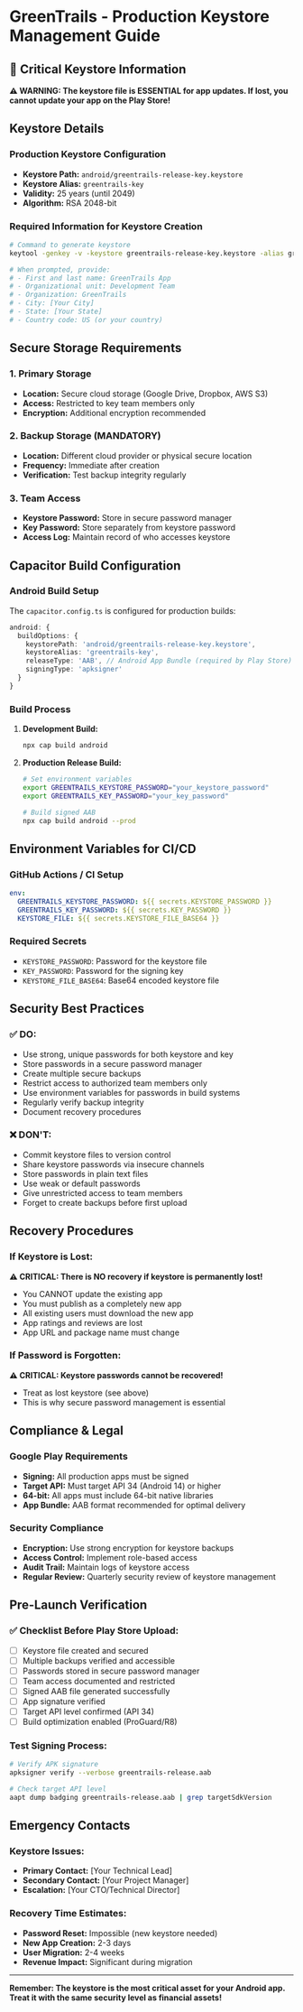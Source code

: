 # GreenTrails - Production Keystore Management Guide

## 🔐 Critical Keystore Information

**⚠️ WARNING: The keystore file is ESSENTIAL for app updates. If lost, you cannot update your app on the Play Store!**

## Keystore Details

### Production Keystore Configuration
- **Keystore Path:** `android/greentrails-release-key.keystore`
- **Keystore Alias:** `greentrails-key`
- **Validity:** 25 years (until 2049)
- **Algorithm:** RSA 2048-bit

### Required Information for Keystore Creation
```bash
# Command to generate keystore
keytool -genkey -v -keystore greentrails-release-key.keystore -alias greentrails-key -keyalg RSA -keysize 2048 -validity 9125

# When prompted, provide:
# - First and last name: GreenTrails App
# - Organizational unit: Development Team
# - Organization: GreenTrails
# - City: [Your City]
# - State: [Your State]
# - Country code: US (or your country)
```

## Secure Storage Requirements

### 1. Primary Storage
- **Location:** Secure cloud storage (Google Drive, Dropbox, AWS S3)
- **Access:** Restricted to key team members only
- **Encryption:** Additional encryption recommended

### 2. Backup Storage (MANDATORY)
- **Location:** Different cloud provider or physical secure location
- **Frequency:** Immediate after creation
- **Verification:** Test backup integrity regularly

### 3. Team Access
- **Keystore Password:** Store in secure password manager
- **Key Password:** Store separately from keystore password
- **Access Log:** Maintain record of who accesses keystore

## Capacitor Build Configuration

### Android Build Setup
The `capacitor.config.ts` is configured for production builds:

```typescript
android: {
  buildOptions: {
    keystorePath: 'android/greentrails-release-key.keystore',
    keystoreAlias: 'greentrails-key',
    releaseType: 'AAB', // Android App Bundle (required by Play Store)
    signingType: 'apksigner'
  }
}
```

### Build Process
1. **Development Build:**
   ```bash
   npx cap build android
   ```

2. **Production Release Build:**
   ```bash
   # Set environment variables
   export GREENTRAILS_KEYSTORE_PASSWORD="your_keystore_password"
   export GREENTRAILS_KEY_PASSWORD="your_key_password"
   
   # Build signed AAB
   npx cap build android --prod
   ```

## Environment Variables for CI/CD

### GitHub Actions / CI Setup
```yaml
env:
  GREENTRAILS_KEYSTORE_PASSWORD: ${{ secrets.KEYSTORE_PASSWORD }}
  GREENTRAILS_KEY_PASSWORD: ${{ secrets.KEY_PASSWORD }}
  KEYSTORE_FILE: ${{ secrets.KEYSTORE_FILE_BASE64 }}
```

### Required Secrets
- `KEYSTORE_PASSWORD`: Password for the keystore file
- `KEY_PASSWORD`: Password for the signing key
- `KEYSTORE_FILE_BASE64`: Base64 encoded keystore file

## Security Best Practices

### ✅ DO:
- Use strong, unique passwords for both keystore and key
- Store passwords in a secure password manager
- Create multiple secure backups
- Restrict access to authorized team members only
- Use environment variables for passwords in build systems
- Regularly verify backup integrity
- Document recovery procedures

### ❌ DON'T:
- Commit keystore files to version control
- Share keystore passwords via insecure channels
- Store passwords in plain text files
- Use weak or default passwords
- Give unrestricted access to team members
- Forget to create backups before first upload

## Recovery Procedures

### If Keystore is Lost:
**⚠️ CRITICAL: There is NO recovery if keystore is permanently lost!**

- You CANNOT update the existing app
- You must publish as a completely new app
- All existing users must download the new app
- App ratings and reviews are lost
- App URL and package name must change

### If Password is Forgotten:
**⚠️ CRITICAL: Keystore passwords cannot be recovered!**

- Treat as lost keystore (see above)
- This is why secure password management is essential

## Compliance & Legal

### Google Play Requirements
- **Signing:** All production apps must be signed
- **Target API:** Must target API 34 (Android 14) or higher
- **64-bit:** All apps must include 64-bit native libraries
- **App Bundle:** AAB format recommended for optimal delivery

### Security Compliance
- **Encryption:** Use strong encryption for keystore backups
- **Access Control:** Implement role-based access
- **Audit Trail:** Maintain logs of keystore access
- **Regular Review:** Quarterly security review of keystore management

## Pre-Launch Verification

### ✅ Checklist Before Play Store Upload:
- [ ] Keystore file created and secured
- [ ] Multiple backups verified and accessible
- [ ] Passwords stored in secure password manager
- [ ] Team access documented and restricted
- [ ] Signed AAB file generated successfully
- [ ] App signature verified
- [ ] Target API level confirmed (API 34)
- [ ] Build optimization enabled (ProGuard/R8)

### Test Signing Process:
```bash
# Verify APK signature
apksigner verify --verbose greentrails-release.aab

# Check target API level
aapt dump badging greentrails-release.aab | grep targetSdkVersion
```

## Emergency Contacts

### Keystore Issues:
- **Primary Contact:** [Your Technical Lead]
- **Secondary Contact:** [Your Project Manager]
- **Escalation:** [Your CTO/Technical Director]

### Recovery Time Estimates:
- **Password Reset:** Impossible (new keystore needed)
- **New App Creation:** 2-3 days
- **User Migration:** 2-4 weeks
- **Revenue Impact:** Significant during migration

---

**Remember: The keystore is the most critical asset for your Android app. Treat it with the same security level as financial assets!**